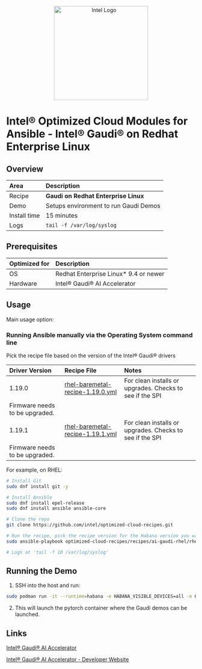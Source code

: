 <p align="center">
  <img src="https://github.com/intel/optimized-cloud-recipes/blob/main/images/logo-classicblue-800px.png?raw=true" alt="Intel Logo" width="250"/>
</p>

# Intel® Optimized Cloud Modules for Ansible  - Intel® Gaudi® on Redhat Enterprise Linux

## Overview

| Area   | Description                                                 |
| :----- | :---------------------------------------------------------- |
| Recipe | **Gaudi on Redhat Enterprise Linux** |
Demo | Setups environment to run Gaudi Demos |  [LINK](TBD)
| Install time | 15 minutes |
| Logs | `tail -f /var/log/syslog`|

## Prerequisites

| Optimized for | Description                              |
| :------------ | :--------------------------------------- |
| OS            | Redhat Enterprise Linux* 9.4 or newer               |
| Hardware      | Intel® Gaudi® AI Accelerator |

## Usage

Main usage option:

### Running Ansible manually via the Operating System command line

Pick the recipe file based on the version of the Intel® Gaudi® drivers

| Driver Version | Recipe File | Notes |
| :------------- | :---------- | :---- |
| 1.19.0         | [rhel-baremetal-recipe-1.19.0.yml](rhel-baremetal-recipe-1.19.0.yml)| For clean installs or upgrades. Checks to see if the SPI 
Firmware needs to be upgraded. | 
| 1.19.1         | [rhel-baremetal-recipe-1.19.1.yml](rhel-baremetal-recipe-1.19.1.yml)| For clean installs or upgrades. Checks to see if the SPI 
Firmware needs to be upgraded. |

For example, on RHEL:

```bash
# Install Git 
sudo dnf install git -y

# Install Ansible
sudo dnf install epel-release
sudo dnf install ansible ansible-core 

# Clone the repo
git clone https://github.com/intel/optimized-cloud-recipes.git 

# Run the recipe, pick the recipe version for the Habana version you want
sudo ansible-playbook optimized-cloud-recipes/recipes/ai-gaudi-rhel/rhel-baremetal-recipe-1.19.1.yml

# Logs at 'tail -f 10 /var/log/syslog'
```

## Running the Demo

1. SSH into the host and run:

```bash
sudo podman run -it --runtime=habana -e HABANA_VISIBLE_DEVICES=all -e OMPI_MCA_btl_vader_single_copy_mechanism=none --cap-add=sys_nice --net=host --ipc=host vault.habana.ai/gaudi-docker/1.19.1/rhel9.4/habanalabs/pytorch-installer-2.5.1:latest
```

2. This will launch the pytorch container where the Gaudi demos can be launched.

## Links

[Intel® Gaudi® AI Accelerator](https://www.intel.com/content/www/us/en/products/details/processors/ai-accelerators/gaudi-overview.html)

[Intel® Gaudi® AI Accelerator - Developer Website](https://developer.habana.ai/)
